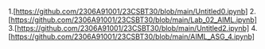 
1.[https://github.com/2306A91001/23CSBT30/blob/main/Untitled0.ipynb]
2.[https://github.com/2306A91001/23CSBT30/blob/main/Lab_02_AIML.ipynb]
3.[https://github.com/2306A91001/23CSBT30/blob/main/Untitled2.ipynb]
4.[https://github.com/2306A91001/23CSBT30/blob/main/AIML_ASG_4.ipynb]
